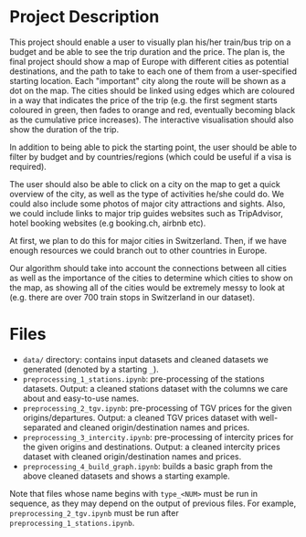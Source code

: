 # Project Description

This project should enable a user to visually plan his/her train/bus trip on a
budget and be able to see the trip duration and the price. The plan is, the
final project should show a map of Europe with different cities as potential
destinations, and the path to take to each one of them from a user-specified
starting location. Each "important" city along the route will be shown as a dot
on the map. The cities should be linked using edges which are coloured in a way
that indicates the price of the trip (e.g. the first segment starts coloured in
green, then fades to orange and red, eventually becoming black as the
cumulative price increases). The interactive visualisation should also show the
duration of the trip. 


In addition to being able to pick the starting point, the user should be able
to filter by budget and by countries/regions (which could be useful if a visa
is required).


The user should also be able to click on a city on the map to get a quick
overview of the city, as well as the type of activities he/she could do. We
could also include some photos of major city attractions and sights. Also, we
could include links to major trip guides websites such as TripAdvisor, hotel
booking websites (e.g booking.ch, airbnb etc).


At first, we plan to do this for major cities in Switzerland. Then, if we have
enough resources we could branch out to other countries in Europe.  

Our algorithm should take into account the connections between all cities as
well as the  importance of the cities to determine which cities to show on the
map, as showing all of the cities would be extremely messy to look at (e.g.
there are over 700 train stops in Switzerland in our dataset).

# Files

- `data/` directory: contains input datasets and cleaned datasets we generated
  (denoted by a starting `_`).
- `preprocessing_1_stations.ipynb`: pre-processing of the stations datasets.
  Output: a cleaned stations dataset with the columns we care about and
  easy-to-use names.
- `preprocessing_2_tgv.ipynb`: pre-processing of TGV prices for the given
  origins/departures. Output: a cleaned TGV prices dataset with well-separated
  and cleaned origin/destination names and prices.
- `preprocessing_3_intercity.ipynb`: pre-processing of intercity prices for the
  given origins and destinations. Output: a cleaned intercity prices dataset
  with cleaned origin/destination names and prices.
- `preprocessing_4_build_graph.ipynb`: builds a basic graph from the above
  cleaned datasets and shows a starting example.

Note that files whose name begins with `type_<NUM>` must be run in sequence, as
they may depend on the output of previous files. For example,
`preprocessing_2_tgv.ipynb` must be run after `preprocessing_1_stations.ipynb`.
